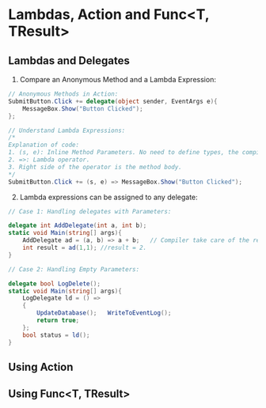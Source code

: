 # Lambdas, Action<T> and Func<T, TResult>
## Lambdas and Delegates
1. Compare an Anonymous Method and a Lambda Expression:
```cs
// Anonymous Methods in Action:
SubmitButton.Click += delegate(object sender, EventArgs e){
    MessageBox.Show("Button Clicked");
};
```
```cs
// Understand Lambda Expressions:
/*
Explanation of code:
1. (s, e): Inline Method Parameters. No need to define types, the compiler will figure it out.
2. =>: Lambda operator.
3. Right side of the operator is the method body.
*/
SubmitButton.Click += (s, e) => MessageBox.Show("Button Clicked");
```
2. Lambda expressions can be assigned to any delegate:
```cs
// Case 1: Handling delegates with Parameters:

delegate int AddDelegate(int a, int b);
static void Main(string[] args){
    AddDelegate ad = (a, b) => a + b;   // Compiler take care of the return part.
    int result = ad(1,1); //result = 2.
}

// Case 2: Handling Empty Parameters:

delegate bool LogDelete();
static void Main(string[] args){
    LogDelegate ld = () =>
    {
        UpdateDatabase();   WriteToEventLog();
        return true;
    };
    bool status = ld();
}
```
## Using Action<T>

## Using Func<T, TResult>
